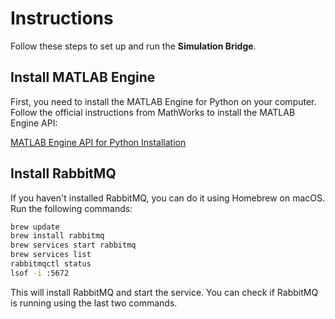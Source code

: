 # Instructions

Follow these steps to set up and run the **Simulation Bridge**.

## Install MATLAB Engine

First, you need to install the MATLAB Engine for Python on your computer. Follow the official instructions from MathWorks to install the MATLAB Engine API:

[MATLAB Engine API for Python Installation](https://www.mathworks.com/help/matlab/matlab-engine-for-python.html)

## Install RabbitMQ

If you haven't installed RabbitMQ, you can do it using Homebrew on macOS. Run the following commands:

```bash
brew update
brew install rabbitmq
brew services start rabbitmq
brew services list
rabbitmqctl status
lsof -i :5672
```

This will install RabbitMQ and start the service. You can check if RabbitMQ is running using the last two commands.
